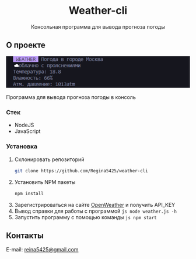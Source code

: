 <!-- PROJECT LOGO -->
<br />
<div align="center">
  <h1 align="center">Weather-cli</h1>

  <p align="center">
    Консольная программа для вывода прогноза погоды
  </p>
</div>


<!-- ABOUT THE PROJECT -->
## О проекте

<div align="center">
  <span>
    <img src="./assets/weather.png" alt="demo image">
   </span>
</div>

Программа для вывода прогноза погоды в консоль


### Стек

* NodeJS
* JavaScript


<!-- GETTING STARTED -->
### Установка

1. Склонировать репозиторий
   ```sh
   git clone https://github.com/Regina5425/weather-cli
   ```
2. Установить NPM пакеты
   ```sh
   npm install
   ```
3. Зарегистрироваться на сайте <a href="https://openweathermap.org/">OpenWeather</a> и получить API_KEY 
4. Вывод справки для работы с программой
		```js
		node weather.js -h
		```
5. Запустить программу с помощью команды
		```js
		npm start
		```


<!-- CONTACT -->
## Контакты

E-mail: reina5425@gmail.com
